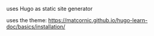 
uses Hugo as static site generator

uses the theme: https://matcornic.github.io/hugo-learn-doc/basics/installation/
